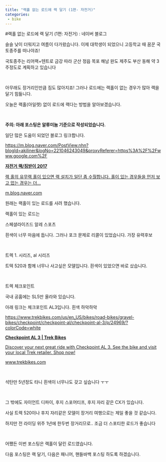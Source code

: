 ```yaml
---
title: "랙홀 없는 로드에 랙 달기 (1편- 자전거)"
categories:
 - bike
---
```

#랙홀 없는 로드에 랙 달기 (1편: 자전거) : 네이버 블로그
<div class="wrap_rabbit pcol2 _param(1) _postViewArea221544247496" id="post-view221544247496">
<!-- Rabbit HTML --><div class="se-viewer se-theme-default" lang="ko-KR">
<!-- SE_DOC_HEADER_END -->
<div class="se-main-container">
<div class="se-component se-text se-l-default" id="SE-5b82f599-1262-47a4-8dc2-1bcb514cc0ed">
<div class="se-component-content">
<div class="se-section se-section-text se-l-default">
<div class="se-module se-module-text"><!-- SE-TEXT { --><p class="se-text-paragraph se-text-paragraph-align-" id="SE-ce8a9cbe-1a2b-422e-aeaf-55acedc60e0f" style=""><span class="se-fs- se-ff-" id="SE-e419a7cb-e1c6-4c49-8654-4f952e8cd8c2" style="">슬슬 낮이 더워지고 여름이 다가왔습니다. 이제 대학생이 되었으니 고등학교 때 꿈꾼 국토종주를 떠나야죠!</span></p><!-- } SE-TEXT --><!-- SE-TEXT { --><p class="se-text-paragraph se-text-paragraph-align-" id="SE-5d6635c9-febd-42d8-9407-c875bc753888" style=""><span class="se-fs- se-ff-" id="SE-a97b27b4-9eb6-436b-ae82-59044f4cbaa0" style="">국토종주는 리어랙+텐트로 금강 따라 군산 정읍 목포 해남 완도 제주도 부산 동해 약 3주정도로 계획하고 있습니다</span></p><!-- } SE-TEXT --><!-- SE-TEXT { --><p class="se-text-paragraph se-text-paragraph-align-" id="SE-18eea7ee-e57a-454e-a029-17a3d06457e0" style=""><span class="se-fs- se-ff-" id="SE-2fda5022-9a5c-4923-bf8a-6e367fbae7f5" style="">​</span></p><!-- } SE-TEXT --><!-- SE-TEXT { --><p class="se-text-paragraph se-text-paragraph-align-" id="SE-074fa869-13d4-4ed7-ab88-624c3ec8d598" style=""><span class="se-fs- se-ff-" id="SE-749b1fc9-b7cf-46b7-8762-b7dc6106cd06" style="">아무래도 장거리인만큼 짐도 많아지죠! 그러나 로드에는 랙홀이 없는 경우가 많아 랙을 달기 힘듦니다.</span></p><!-- } SE-TEXT --><!-- SE-TEXT { --><p class="se-text-paragraph se-text-paragraph-align-" id="SE-46469352-6869-40c3-864e-656022fdff64" style=""><span class="se-fs- se-ff-" id="SE-a55e597f-6bf9-4c4b-ba20-5db3c0882bdc" style="">오늘은 랙홀(아일렛) 없이 로드에 랙다는 방법을 알아보겠습니다.</span></p><!-- } SE-TEXT --><!-- SE-TEXT { --><p class="se-text-paragraph se-text-paragraph-align-" id="SE-14fb5e38-f2c7-4527-a44b-61dd50133f8a" style=""><span class="se-fs- se-ff-" id="SE-c91e19f7-12a1-4e66-a1bf-e1275fca8d0e" style="">​</span></p><!-- } SE-TEXT --><!-- SE-TEXT { --><p class="se-text-paragraph se-text-paragraph-align-" id="SE-cc537fd0-3acc-412d-94b2-3a77b44c5974" style=""><span class="se-fs-fs19 se-ff-" id="SE-b31b0876-88cb-486a-9605-2f0f3b339e49" style=""><b>주의: 아래 포스팅은 알류미늄 기준으로 작성되었습니다.</b></span></p><!-- } SE-TEXT --><!-- SE-TEXT { --><p class="se-text-paragraph se-text-paragraph-align-" id="SE-6b6c2b52-c026-4785-a206-2dc60e958ec8" style=""><span class="se-fs- se-ff-" id="SE-d22fb77b-193d-463c-b871-8ad8a0fac742" style="">일단 많은 도움이 되었던 블로그 링크합니다.</span></p><!-- } SE-TEXT --><!-- SE-TEXT { --><p class="se-text-paragraph se-text-paragraph-align-" id="SE-b49e6f48-65ab-42c5-8679-1b7233f9a620" style=""><span class="se-fs- se-ff-" id="SE-b354ab80-07d8-422a-a88c-a847c7bae51d" style=""><a class="se-link" href="https://m.blog.naver.com/PostView.nhn?blogId=akiliner&amp;logNo=221046243049&amp;proxyReferer=https%3A%2F%2Fwww.google.com%2F" target="_blank">https://m.blog.naver.com/PostView.nhn?blogId=akiliner&amp;logNo=221046243049&amp;proxyReferer=https%3A%2F%2Fwww.google.com%2F</a></span></p><!-- } SE-TEXT --></div>
</div>
</div>
</div> <div class="se-component se-oglink se-l-large_image" id="SE-4f1e27cc-2ab8-40fa-aec6-9f8f8e937cd1">
<div class="se-component-content">
<div class="se-section se-section-oglink se-l-large_image se-section-align-">
<div class="se-module se-module-oglink">
<a class="se-oglink-thumbnail" href="https://m.blog.naver.com/PostView.nhn?blogId=akiliner&amp;logNo=221046243049&amp;proxyReferer=https%3A%2F%2Fwww.google.com%2F" target="_blank">
<img alt="" class="se-oglink-thumbnail-resource" src="https://dthumb-phinf.pstatic.net/?src=%22https%3A%2F%2Fblogthumb.pstatic.net%2FMjAxNzA3MjJfMTI0%2FMDAxNTAwNjg4NDk3MDI5._R2NxbuOwnwXJRKz3A0QB6lMjOjS1yC5tGsxQ6zfLGgg.ge5sgpLNhfvSTegU75d7pNIU2jTM9MUTOd0Jb3kKYN4g.JPEG.akiliner%2FIMG_8595.jpg%3Ftype%3Dw2%22&amp;type=ff500_300">
</a>
<a class="se-oglink-info" href="https://m.blog.naver.com/PostView.nhn?blogId=akiliner&amp;logNo=221046243049&amp;proxyReferer=https%3A%2F%2Fwww.google.com%2F" target="_blank">
<div class="se-oglink-info-container">
<strong class="se-oglink-title">자전거 랙/짐받이 2017</strong>
<p class="se-oglink-summary">랙 홀의 유무랙 홀이 있으면 랙 설치가 일단 좀 수월합니다. 홀이 있는 경우들을 먼저 보고 없는 경우는 더...</p>
<p class="se-oglink-url">m.blog.naver.com</p>
</div>
</a>
</div>
</div>
</div>
<script class="__se_module_data" data-module='{"type":"v2_oglink", "id" :"SE-4f1e27cc-2ab8-40fa-aec6-9f8f8e937cd1", "data" : {"link" : "https://m.blog.naver.com/PostView.nhn?blogId=akiliner&amp;logNo=221046243049&amp;proxyReferer=https%3A%2F%2Fwww.google.com%2F", "isVideo" : "false", "thumbnail" : "https://dthumb-phinf.pstatic.net/?src=%22https%3A%2F%2Fblogthumb.pstatic.net%2FMjAxNzA3MjJfMTI0%2FMDAxNTAwNjg4NDk3MDI5._R2NxbuOwnwXJRKz3A0QB6lMjOjS1yC5tGsxQ6zfLGgg.ge5sgpLNhfvSTegU75d7pNIU2jTM9MUTOd0Jb3kKYN4g.JPEG.akiliner%2FIMG_8595.jpg%3Ftype%3Dw2%22&amp;type=ff500_300"}}' type="text/data"></script>
</div> <div class="se-component se-text se-l-default" id="SE-17e21f8c-190b-45ef-9638-e3bf291d5906">
<div class="se-component-content">
<div class="se-section se-section-text se-l-default">
<div class="se-module se-module-text"><!-- SE-TEXT { --><p class="se-text-paragraph se-text-paragraph-align-" id="SE-5784c08f-0632-488a-92f0-14b48aeae2c6" style=""><span class="se-fs- se-ff-" id="SE-df82a030-919f-4540-adda-3d041b9a21a1" style="">원래는 랙홀이 있는 로드를 사려 했습니다.</span></p><!-- } SE-TEXT --><!-- SE-TEXT { --><p class="se-text-paragraph se-text-paragraph-align-" id="SE-777d1e48-0bec-4d23-8c04-efd92d8b00b7" style=""><span class="se-fs- se-ff-" id="SE-281f31df-17ab-433c-9e8e-7912f55915ba" style="">랙홀이 있는 로드는</span></p><!-- } SE-TEXT --><!-- SE-TEXT { --><p class="se-text-paragraph se-text-paragraph-align-" id="SE-e03729a9-61ba-40fa-966f-8bba5d2937a2" style=""><span class="se-fs- se-ff-" id="SE-4f262ee6-74fa-414a-8fa3-1324425ed374" style="">스페셜라이즈드 알레 스포츠</span></p><!-- } SE-TEXT --><!-- SE-TEXT { --><p class="se-text-paragraph se-text-paragraph-align-" id="SE-22b3351c-54ff-45c6-970c-78b126100fd9" style=""><span class="se-fs- se-ff-" id="SE-142444b9-fc25-45fb-acf5-0edbbaf7b916" style="">흰색이 너무 마음에 듭니다. 그러나 포크 문제로 리콜이 있었습니다. 가장 유력후보</span></p><!-- } SE-TEXT --><!-- SE-TEXT { --><p class="se-text-paragraph se-text-paragraph-align-" id="SE-0a6fe780-db4a-4d9f-8a9b-5d23b2bfb050" style=""><span class="se-fs- se-ff-" id="SE-a43d1ce4-9c49-48bd-9779-e455240ba658" style="">​</span></p><!-- } SE-TEXT --><!-- SE-TEXT { --><p class="se-text-paragraph se-text-paragraph-align-" id="SE-ead69958-028a-48bf-b702-63f2753831da" style=""><span class="se-fs- se-ff-" id="SE-8d8192d7-0cd8-4607-9b7f-621e6061acf2" style="">트렉 1. 시리즈, al 시리즈</span></p><!-- } SE-TEXT --><!-- SE-TEXT { --><p class="se-text-paragraph se-text-paragraph-align-" id="SE-b5105abb-13ec-48cf-badc-b47d0a959e81" style=""><span class="se-fs- se-ff-" id="SE-c1664645-510b-406e-a73d-ce936e4366c7" style="">트텍 520과 함께 너무나 사고싶은 모델입니다. 흰색이 있었으면 바로 샀습니다.</span></p><!-- } SE-TEXT --><!-- SE-TEXT { --><p class="se-text-paragraph se-text-paragraph-align-" id="SE-3bb3f4a6-fd41-4b49-aa54-39c0588131f9" style=""><span class="se-fs- se-ff-" id="SE-2740ad72-8395-4dd8-a346-b11aaadc781d" style="">​</span></p><!-- } SE-TEXT --><!-- SE-TEXT { --><p class="se-text-paragraph se-text-paragraph-align-" id="SE-94d3c64e-89dd-490b-8791-6da9eef16083" style=""><span class="se-fs- se-ff-" id="SE-ccb1db62-6fe9-4daa-a4f4-a54cf12c923c" style="">트렉 체크포인트</span></p><!-- } SE-TEXT --><!-- SE-TEXT { --><p class="se-text-paragraph se-text-paragraph-align-" id="SE-60ac68db-f8ba-4f20-9200-72ff6dae3f79" style=""><span class="se-fs- se-ff-" id="SE-edc56996-7991-47bd-8d0e-3c3069eb51d7" style="">국내 공홈에는 SL5만 올라와 있습니다. </span></p><!-- } SE-TEXT --><!-- SE-TEXT { --><p class="se-text-paragraph se-text-paragraph-align-" id="SE-2b2e27d9-64c6-4c66-8637-dba26e0da78c" style=""><span class="se-fs- se-ff-" id="SE-0a64f52c-61f7-426f-81e0-c8a470f88381" style="">아래 링크는 체크포인트 AL3입니다. 흰색 하악하악</span></p><!-- } SE-TEXT --><!-- SE-TEXT { --><p class="se-text-paragraph se-text-paragraph-align-" id="SE-bf10d204-3ba9-403c-a118-a84a1a5dc687" style=""><span class="se-fs- se-ff-" id="SE-5ec2430e-1d15-4bf1-a44a-5f4501d82dc7" style=""><a class="se-link" href="https://www.trekbikes.com/us/en_US/bikes/road-bikes/gravel-bikes/checkpoint/checkpoint-al/checkpoint-al-3/p/24969/?colorCode=white" target="_blank">https://www.trekbikes.com/us/en_US/bikes/road-bikes/gravel-bikes/checkpoint/checkpoint-al/checkpoint-al-3/p/24969/?colorCode=white</a></span></p><!-- } SE-TEXT --></div>
</div>
</div>
</div> <div class="se-component se-oglink se-l-large_image" id="SE-8c43ab3d-3544-4165-8027-c6a44e28c55a">
<div class="se-component-content">
<div class="se-section se-section-oglink se-l-large_image se-section-align-">
<div class="se-module se-module-oglink">
<a class="se-oglink-thumbnail" href="https://www.trekbikes.com/us/en_US/bikes/road-bikes/gravel-bikes/checkpoint/checkpoint-al/checkpoint-al-3/p/24969/?colorCode=white" target="_blank">
<img alt="" class="se-oglink-thumbnail-resource" src="https://dthumb-phinf.pstatic.net/?src=%22https%3A%2F%2Ftrek.scene7.com%2Fis%2Fimage%2FTrekBicycleProducts%2FCheckpointAL3_19_24969_C_Primary%3Fwid%3D1200%22&amp;type=ff500_300">
</a>
<a class="se-oglink-info" href="https://www.trekbikes.com/us/en_US/bikes/road-bikes/gravel-bikes/checkpoint/checkpoint-al/checkpoint-al-3/p/24969/?colorCode=white" target="_blank">
<div class="se-oglink-info-container">
<strong class="se-oglink-title">Checkpoint AL 3 | Trek Bikes</strong>
<p class="se-oglink-summary">Discover your next great ride with Checkpoint AL 3. See the bike and visit your local Trek retailer. Shop now!</p>
<p class="se-oglink-url">www.trekbikes.com</p>
</div>
</a>
</div>
</div>
</div>
<script class="__se_module_data" data-module='{"type":"v2_oglink", "id" :"SE-8c43ab3d-3544-4165-8027-c6a44e28c55a", "data" : {"link" : "https://www.trekbikes.com/us/en_US/bikes/road-bikes/gravel-bikes/checkpoint/checkpoint-al/checkpoint-al-3/p/24969/?colorCode=white", "isVideo" : "false", "thumbnail" : "https://dthumb-phinf.pstatic.net/?src=%22https%3A%2F%2Ftrek.scene7.com%2Fis%2Fimage%2FTrekBicycleProducts%2FCheckpointAL3_19_24969_C_Primary%3Fwid%3D1200%22&amp;type=ff500_300"}}' type="text/data"></script>
</div> <div class="se-component se-text se-l-default" id="SE-efef25a1-7ae1-4407-b63c-209141623dd9">
<div class="se-component-content">
<div class="se-section se-section-text se-l-default">
<div class="se-module se-module-text"><!-- SE-TEXT { --><p class="se-text-paragraph se-text-paragraph-align-" id="SE-8c7465ac-7cd8-4b15-ab4e-c38852ac1d13" style=""><span class="se-fs- se-ff-" id="SE-45d7eca4-7eb6-49d5-88ae-675e7e944490" style="">​</span></p><!-- } SE-TEXT --><!-- SE-TEXT { --><p class="se-text-paragraph se-text-paragraph-align-" id="SE-db4da719-c121-49e9-bdc2-033a9f6a8236" style=""><span class="se-fs- se-ff-" id="SE-ca53d2e3-4bf9-4b9c-ac4a-34962f9f60d7" style="">석탄만 5년정도 타니 흰색이 너무나도 갖고 싶습니다 ㅜㅜ</span></p><!-- } SE-TEXT --><!-- SE-TEXT { --><p class="se-text-paragraph se-text-paragraph-align-" id="SE-8cdd2820-126b-4a25-abbb-7a76b4e2c10a" style=""><span class="se-fs- se-ff-" id="SE-706fb9de-52f5-4a30-b14e-acb706bf477b" style="">​</span></p><!-- } SE-TEXT --><!-- SE-TEXT { --><p class="se-text-paragraph se-text-paragraph-align-" id="SE-45498f83-e47b-4a32-a05b-b1bd5a4f9574" style=""><span class="se-fs- se-ff-" id="SE-74a1ca81-5392-4b42-b61e-2a4afafc6ad4" style="">그 밖에도 자이언트 디파이, 후지 스포어티프, 후지 자리 같은 CX가 있습니다.</span></p><!-- } SE-TEXT --><!-- SE-TEXT { --><p class="se-text-paragraph se-text-paragraph-align-" id="SE-43c9c1ca-153e-4927-807e-220bb7b030b7" style=""><span class="se-fs- se-ff-" id="SE-6ab973a6-ed3f-4d6e-b170-9d3f023cb032" style="">사실 트렉 520이나 후지 자리같은 모델이 장거리 여행으로는 제일 좋을 것 같습니다.</span></p><!-- } SE-TEXT --><!-- SE-TEXT { --><p class="se-text-paragraph se-text-paragraph-align-" id="SE-649008a2-5449-4563-9553-83b48af4c19a" style=""><span class="se-fs- se-ff-" id="SE-5d3aac39-5691-428a-bfd6-da4f5288e210" style="">하지만 전 라이딩 위주 1년에 한두번 장거리므로.. 조금 더 스포티한 로드가 좋습니다</span></p><!-- } SE-TEXT --><!-- SE-TEXT { --><p class="se-text-paragraph se-text-paragraph-align-" id="SE-391aabe3-0aeb-4a4d-89e0-6ed804d9244d" style=""><span class="se-fs- se-ff-" id="SE-ae269547-8dc6-469b-bc9e-95081147fea0" style="">​</span></p><!-- } SE-TEXT --><!-- SE-TEXT { --><p class="se-text-paragraph se-text-paragraph-align-" id="SE-35cb9d5a-d5a5-42bc-874d-920748fbd5db" style=""><span class="se-fs- se-ff-" id="SE-f5197d44-91bf-4ac8-bc49-5d1c9d14726a" style="">어쨌든 이번 포스팅은 랙홀이 달린 로드였습니다.</span></p><!-- } SE-TEXT --><!-- SE-TEXT { --><p class="se-text-paragraph se-text-paragraph-align-" id="SE-b6135efc-0ceb-4181-9a37-14292c04e3a8" style=""><span class="se-fs- se-ff-" id="SE-c8ee79e3-5b93-4f29-863c-96199e8c3527" style="">다음 포스팅은 랙 달기, 다음은 패니어, 핸들바백 포스팅 하도록 하겠습니다.</span></p><!-- } SE-TEXT --><!-- SE-TEXT { --><p class="se-text-paragraph se-text-paragraph-align-" id="SE-ca576812-435e-4ec4-92af-2fbc457502bd" style=""><span class="se-fs- se-ff-" id="SE-301d2542-1dcc-410c-beba-c2db402ebbf5" style="">​</span></p><!-- } SE-TEXT --><!-- SE-TEXT { --><p class="se-text-paragraph se-text-paragraph-align-" id="SE-8f92eb1b-0389-4e94-b616-8a0f82aa3f80" style=""><span class="se-fs- se-ff-" id="SE-cfe10f23-1231-4ea4-ad72-fdfea81aec37" style="">​</span></p><!-- } SE-TEXT --></div>
</div>
</div>
</div> </div>
</div>
</div>